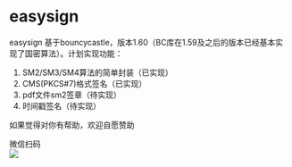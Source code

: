 # easysign

easysign 基于bouncycastle，版本1.60（BC库在1.59及之后的版本已经基本实现了国密算法）。计划实现功能：

1. SM2/SM3/SM4算法的简单封装（已实现）
2. CMS(PKCS#7)格式签名（已实现）
3. pdf文件sm2签章（待实现）
4. 时间戳签名（待实现）

如果觉得对你有帮助，欢迎自愿赞助 

微信扫码<br/>
<img src="https://github.com/luoyanwu/easysign/blob/master/weichatpay.png"></img>
<br/>
